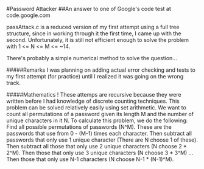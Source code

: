 #Password Attacker
##An answer to one of Google's code test at code.google.com

passAttack.c is a reduced version of my first attempt using a full tree structure, 
since in working through it the first time, I came up with the second. Unfortunately, 
it is still not efficient enough to solve the problem with 1 <= N <= M <= ~14.

There's probably a simple numerical method to solve the question...

#####Remarks
I was planning on adding actual error checking and tests to my first attempt (for practice) 
until I realized it was going on the wrong track.

#####Mathematics !
These attemps are recursive because they were written before I had knowledge of discrete counting techniques. This problem can be solved relatively easily using set arithmetic. 
We want to count all permutations of a password given its length M and the number of unique characters in it N. To calculate this problem, we do the following: 
Find all possible permutations of passwords (N^M). These are the passwords that use from 0 - (M-1) times each character. Then subtract all passwords that only use 1 unique character (There are N choose 1 of these). Then subtract all those that only use 2 unique characters (N choose 2 * 2^M). Then those that only use 3 unique characters (N choose 3 * 3^M) ... Then those that only use N-1 characters (N choose N-1 * (N-1)^M).
